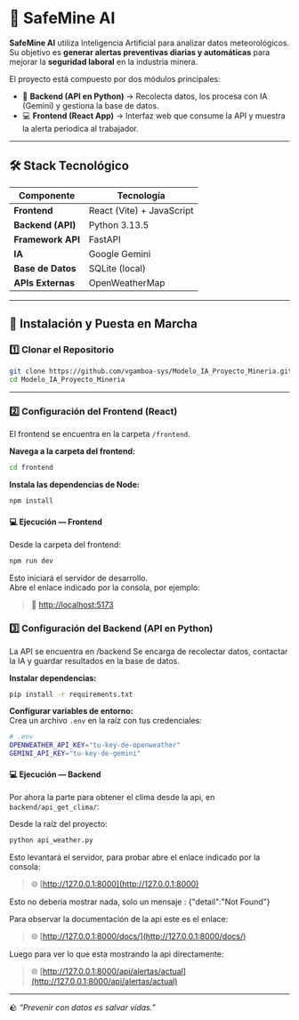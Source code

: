 # 🦺 SafeMine AI

**SafeMine AI** utiliza Inteligencia Artificial para analizar datos meteorológicos.  
Su objetivo es **generar alertas preventivas diarias y automáticas** para mejorar la **seguridad laboral** en la industria minera.

El proyecto está compuesto por dos módulos principales:

- 🧠 **Backend (API en Python)** → Recolecta datos, los procesa con IA (Gemini) y gestiona la base de datos.  
- 💻 **Frontend (React App)** → Interfaz web que consume la API y muestra la alerta periodica al trabajador.

---

## 🛠️ Stack Tecnológico

| Componente | Tecnología |
|-------------|-------------|
| **Frontend** | React (Vite) + JavaScript |
| **Backend (API)** | Python 3.13.5 |
| **Framework API** | FastAPI |
| **IA** | Google Gemini |
| **Base de Datos** | SQLite (local) |
| **APIs Externas** | OpenWeatherMap |

---

## 🚀 Instalación y Puesta en Marcha

### 1️⃣ Clonar el Repositorio

```bash
git clone https://github.com/vgamboa-sys/Modelo_IA_Proyecto_Mineria.git
cd Modelo_IA_Proyecto_Mineria
```

---

### 2️⃣ Configuración del Frontend (React)

El frontend se encuentra en la carpeta `/frontend`.

**Navega a la carpeta del frontend:**
```bash
cd frontend
```

**Instala las dependencias de Node:**
```bash
npm install
```

#### 💻 Ejecución — Frontend

Desde la carpeta del frontend:

```bash
npm run dev
```

Esto iniciará el servidor de desarrollo.  
Abre el enlace indicado por la consola, por ejemplo:

> 🔗 [http://localhost:5173](http://localhost:5173)


### 3️⃣ Configuración del Backend (API en Python)

La API se encuentra en /backend
Se encarga de recolectar datos, contactar la IA y guardar resultados en la base de datos.

**Instalar dependencias:**

```bash
pip install -r requirements.txt
```

**Configurar variables de entorno:**  
Crea un archivo `.env` en la raíz con tus credenciales:

```bash
# .env
OPENWEATHER_API_KEY="tu-key-de-openweather"
GEMINI_API_KEY="tu-key-de-gemini"
```


#### 💻 Ejecución — Backend

Por ahora la parte para obtener el clima desde la api, en `backend/api_get_clima/`:

Desde la raíz del proyecto:

```bash
python api_weather.py
```

Esto levantará el servidor, para probar abre el enlace indicado por la consola:

> 🌐 [http://127.0.0.1:8000](http://127.0.0.1:8000)

Esto no deberia mostrar nada, solo un mensaje : {"detail":"Not Found"}

Para observar la documentación de la api este es el enlace:

> 🌐 [http://127.0.0.1:8000/docs/](http://127.0.0.1:8000/docs/)

Luego para ver lo que esta mostrando la api directamente:

> 🌐 [http://127.0.0.1:8000/api/alertas/actual](http://127.0.0.1:8000/api/alertas/actual)

---

🪨 *“Prevenir con datos es salvar vidas.”*
